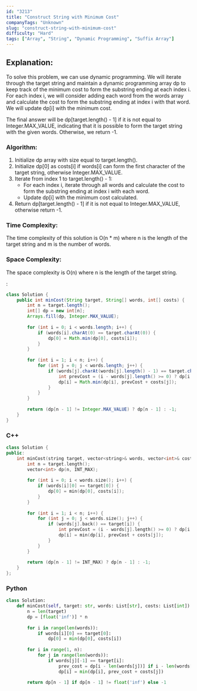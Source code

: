 ```yaml
---
id: "3213"
title: "Construct String with Minimum Cost"
companyTags: "Unknown"
slug: "construct-string-with-minimum-cost"
difficulty: "Hard"
tags: ["Array", "String", "Dynamic Programming", "Suffix Array"]
---
```


## Explanation:
To solve this problem, we can use dynamic programming. We will iterate through the target string and maintain a dynamic programming array dp to keep track of the minimum cost to form the substring ending at each index i. For each index i, we will consider adding each word from the words array and calculate the cost to form the substring ending at index i with that word. We will update dp[i] with the minimum cost.

The final answer will be dp[target.length() - 1] if it is not equal to Integer.MAX_VALUE, indicating that it is possible to form the target string with the given words. Otherwise, we return -1.

### Algorithm:
1. Initialize dp array with size equal to target.length().
2. Initialize dp[0] as costs[i] if words[i] can form the first character of the target string, otherwise Integer.MAX_VALUE.
3. Iterate from index 1 to target.length() - 1:
    - For each index i, iterate through all words and calculate the cost to form the substring ending at index i with each word.
    - Update dp[i] with the minimum cost calculated.
4. Return dp[target.length() - 1] if it is not equal to Integer.MAX_VALUE, otherwise return -1.

### Time Complexity:
The time complexity of this solution is O(n * m) where n is the length of the target string and m is the number of words.

### Space Complexity:
The space complexity is O(n) where n is the length of the target string.

:

```java
class Solution {
    public int minCost(String target, String[] words, int[] costs) {
        int n = target.length();
        int[] dp = new int[n];
        Arrays.fill(dp, Integer.MAX_VALUE);
        
        for (int i = 0; i < words.length; i++) {
            if (words[i].charAt(0) == target.charAt(0)) {
                dp[0] = Math.min(dp[0], costs[i]);
            }
        }
        
        for (int i = 1; i < n; i++) {
            for (int j = 0; j < words.length; j++) {
                if (words[j].charAt(words[j].length() - 1) == target.charAt(i)) {
                    int prevCost = (i - words[j].length() >= 0) ? dp[i - words[j].length()] : 0;
                    dp[i] = Math.min(dp[i], prevCost + costs[j]);
                }
            }
        }
        
        return (dp[n - 1] != Integer.MAX_VALUE) ? dp[n - 1] : -1;
    }
}
```

### C++
```cpp
class Solution {
public:
    int minCost(string target, vector<string>& words, vector<int>& costs) {
        int n = target.length();
        vector<int> dp(n, INT_MAX);
        
        for (int i = 0; i < words.size(); i++) {
            if (words[i][0] == target[0]) {
                dp[0] = min(dp[0], costs[i]);
            }
        }
        
        for (int i = 1; i < n; i++) {
            for (int j = 0; j < words.size(); j++) {
                if (words[j].back() == target[i]) {
                    int prevCost = (i - words[j].length() >= 0) ? dp[i - words[j].length()] : 0;
                    dp[i] = min(dp[i], prevCost + costs[j]);
                }
            }
        }
        
        return (dp[n - 1] != INT_MAX) ? dp[n - 1] : -1;
    }
};
```

### Python
```python
class Solution:
    def minCost(self, target: str, words: List[str], costs: List[int]) -> int:
        n = len(target)
        dp = [float('inf')] * n
        
        for i in range(len(words)):
            if words[i][0] == target[0]:
                dp[0] = min(dp[0], costs[i])
        
        for i in range(1, n):
            for j in range(len(words)):
                if words[j][-1] == target[i]:
                    prev_cost = dp[i - len(words[j])] if i - len(words[j]) >= 0 else 0
                    dp[i] = min(dp[i], prev_cost + costs[j])
        
        return dp[n - 1] if dp[n - 1] != float('inf') else -1
```